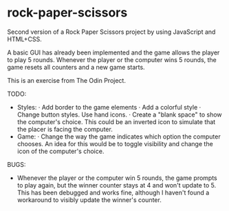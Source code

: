 # rock-paper-scissors
Second version of a Rock Paper Scissors project by using JavaScript and HTML+CSS.

A basic GUI has already been implemented and the game allows the player to play 5 rounds. Whenever the player or the computer wins 5 rounds, the game resets all counters and a new game starts.

This is an exercise from The Odin Project.

TODO:
- Styles:
    · Add border to the game elements
    · Add a colorful style
    · Change button styles. Use hand icons.
    · Create a "blank space" to show the computer's choice. This could be an inverted icon to simulate that the placer is facing the computer.
- Game:
    · Change the way the game indicates which option the computer chooses.
        An idea for this would be to toggle visibility and change the icon of the computer's choice.

BUGS:

- Whenever the player or the computer win 5 rounds, the game prompts to play again, but the winner counter stays at 4 and won't update to 5. This has been debugged and works fine, although I haven't found a workaround to visibly update the winner's counter.